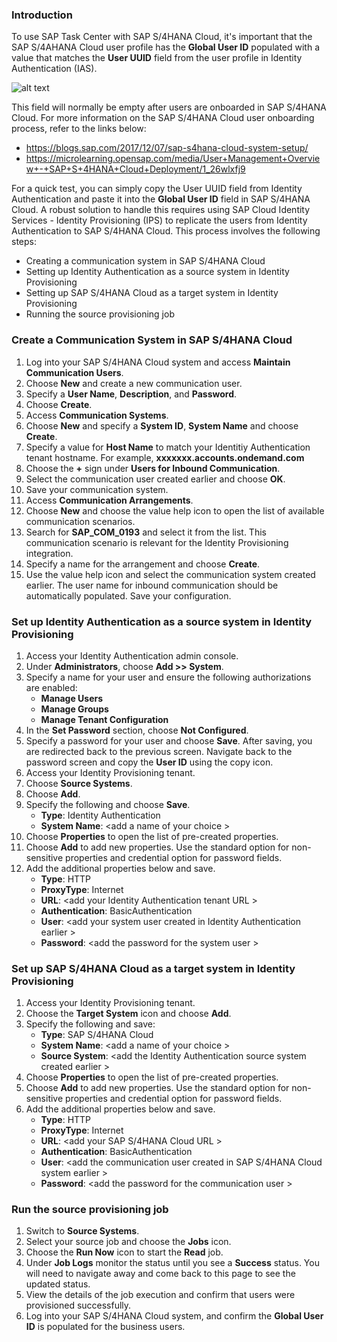 ### Introduction

To use SAP Task Center with SAP S/4HANA Cloud, it's important that the SAP S/4AHANA Cloud user profile has the **Global User ID** populated with a value that matches the **User UUID** field from the user profile in Identity Authentication (IAS).

![alt text](images/Update2.png)

This field will normally be empty after users are onboarded in SAP S/4HANA Cloud. For more information on the SAP S/4HANA Cloud user onboarding process, refer to the links below:
* https://blogs.sap.com/2017/12/07/sap-s4hana-cloud-system-setup/
* https://microlearning.opensap.com/media/User+Management+Overview+-+SAP+S+4HANA+Cloud+Deployment/1_26wlxfj9

For a quick test, you can simply copy the User UUID field from Identity Authentication and paste it into the **Global User ID** field in SAP S/4HANA Cloud. A robust solution to handle this requires using SAP Cloud Identity Services - Identity Provisioning (IPS) to replicate the users from Identity Authentication to SAP S/4HANA Cloud. This process involves the following steps:
* Creating a communication system in SAP S/4HANA Cloud
* Setting up Identity Authentication as a source system in Identity Provisioning
* Setting up SAP S/4HANA Cloud as a target system in Identity Provisioning
* Running the source provisioning job

### Create a Communication System in SAP S/4HANA Cloud

1. Log into your SAP S/4HANA Cloud system and access **Maintain Communication Users**.
2. Choose **New** and create a new communication user.
3. Specify a **User Name**, **Description**, and **Password**.
4. Choose **Create**.
5. Access **Communication Systems**.
6. Choose **New** and specify a **System ID**, **System Name** and choose **Create**.
7. Specify a value for **Host Name** to match your Identitiy Authentication tenant hostname. For example, **xxxxxxx.accounts.ondemand.com**
8. Choose the **+** sign under **Users for Inbound Communication**.
9. Select the communication user created earlier and choose **OK**.
10. Save your communication system.
11. Access **Communication Arrangements**.
12. Choose **New** and choose the value help icon to open the list of available communication scenarios.
13. Search for **SAP_COM_0193** and select it from the list. This communication scenario is relevant for the Identity Provisioning integration.
14. Specify a name for the arrangement and choose **Create**.
15. Use the value help icon and select the communication system created earlier. The user name for inbound communication should be automatically populated. Save your configuration.

### Set up Identity Authentication as a source system in Identity Provisioning

1. Access your Identity Authentication admin console.
2. Under **Administrators**, choose **Add >> System**.
3. Specify a name for your user and ensure the following authorizations are enabled:
   * __Manage Users__
   * __Manage Groups__
   * __Manage Tenant Configuration__
4. In the **Set Password** section, choose **Not Configured**.
5. Specify a password for your user and choose **Save**. After saving, you are redirected back to the previous screen. Navigate back to the password screen and copy the **User ID** using the copy icon.
7. Access your Identity Provisioning tenant.
8. Choose **Source Systems**.
9. Choose **Add**.
10. Specify the following and choose **Save**.
    * __Type__: Identity Authentication
    * __System Name__: &lt;add a name of your choice &gt;
11. Choose **Properties** to open the list of pre-created properties.
12. Choose **Add** to add new properties. Use the standard option for non-sensitive properties and credential option for password fields.
13. Add the additional properties below and save.
    * __Type__: HTTP
    * __ProxyType__: Internet
    * __URL__: &lt;add your Identity Authentication tenant URL &gt;
    * __Authentication__: BasicAuthentication
    * __User__: &lt;add your system user created in Identity Authentication earlier &gt;
    * __Password__: &lt;add the password for the system user &gt;
    
### Set up SAP S/4HANA Cloud as a target system in Identity Provisioning
1. Access your Identity Provisioning tenant.
2. Choose the **Target System** icon and choose **Add**.
3. Specify the following and save:
   * __Type__: SAP S/4HANA Cloud
   * __System Name__: &lt;add a name of your choice &gt;
   * __Source System__: &lt;add the Identity Authentication source system created earlier &gt;
 4. Choose **Properties** to open the list of pre-created properties.
 5. Choose **Add** to add new properties. Use the standard option for non-sensitive properties and credential option for password fields.
 6. Add the additional properties below and save.
    * __Type__: HTTP
    * __ProxyType__: Internet
    * __URL__: &lt;add your SAP S/4HANA Cloud URL &gt;
    * __Authentication__: BasicAuthentication
    * __User__: &lt;add the communication user created in SAP S/4HANA Cloud system earlier &gt;
    * __Password__: &lt;add the password for the communication user &gt;
  
### Run the source provisioning job
1. Switch to **Source Systems**. 
2. Select your source job and choose the **Jobs** icon. 
3. Choose the **Run Now** icon to start the **Read** job.
4. Under **Job Logs** monitor the status until you see a **Success** status. You will need to navigate away and come back to this page to see the updated status.
5. View the details of the job execution and confirm that users were provisioned successfully.
6. Log into your SAP S/4HANA Cloud system, and confirm the **Global User ID** is populated for the business users.
